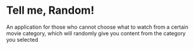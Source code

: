 # Tell me, Random!
An application for those who cannot choose what to watch from a certain movie category, which will randomly give you content from the category you selected

